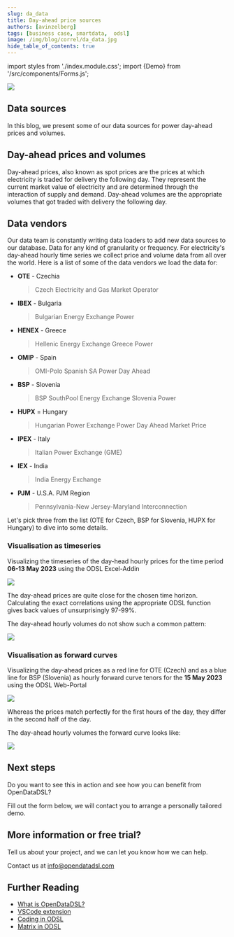 ```yaml
---
slug: da_data
title: Day-ahead price sources
authors: [avinzelberg]
tags: [business case, smartdata,  odsl]
image: /img/blog/correl/da_data.jpg
hide_table_of_contents: true
---
```

import styles from './index.module.css';
import {Demo} from '/src/components/Forms.js';

<div className="row">
  <div className="col-md">
    <img src="/img/blog/DA/da_data.jpg"/>
  </div>
  <div className="col-md">
  <h2>Data sources</h2>  
    In this blog, we present some of our data sources for power day-ahead prices and volumes.
  </div>
</div>

<!--truncate-->

## Day-ahead prices and volumes

Day-ahead prices, also known as spot prices are the prices at which electricity is traded for delivery the following day. They represent the current market value of electricity and are determined through the interaction of supply and demand. Day-ahead volumes are the appropriate volumes that got traded with delivery the following day.

## Data vendors

Our data team is constantly writing data loaders to add new data sources to our database. Data for any kind of granularity or frequency.
For electricity's day-ahead hourly time series we collect price and volume data from all over the world. Here is a list of some of the data vendors we load the data for:


* **OTE** - Czechia
  > Czech Electricity and Gas Market Operator
* **IBEX** - Bulgaria
  > Bulgarian Energy Exchange Power
* **HENEX** - Greece
  > Hellenic Energy Exchange Greece Power
* **OMIP** - Spain
  > OMI-Polo Spanish SA Power Day Ahead
* **BSP** - Slovenia
  > BSP SouthPool Energy Exchange Slovenia Power
* **HUPX** = Hungary
  > Hungarian Power Exchange Power Day Ahead Market Price
* **IPEX** - Italy
  > Italian Power Exchange (GME)
* **IEX** - India
  > India Energy Exchange
* **PJM** - U.S.A. PJM Region
  > Pennsylvania-New Jersey-Maryland Interconnection

Let's pick three from the list (OTE for Czech, BSP for Slovenia, HUPX for Hungary) to dive into some details.

### Visualisation as timeseries
Visualizing the timeseries of the day-head hourly prices for the time period **06-13 May 2023** using the ODSL Excel-Addin

<img className={styles.product_screenshot} src="/img/blog/DA/DAPrices.png" />

The day-ahead prices are quite close for the chosen time horizon. Calculating the exact correlations using the appropriate ODSL function gives back values of unsurprisingly 97-99%.

The day-ahead hourly volumes do not show such a common pattern:

<img className={styles.product_screenshot} src="/img/blog/DA/Volumes.png" />


### Visualisation as forward curves

Visualizing the day-ahead prices as a red line for OTE (Czech) and as a blue line for BSP (Slovenia) as hourly forward curve tenors for the **15 May 2023** using the ODSL Web-Portal

<img className={styles.product_screenshot} src="/img/blog/DA/Curve.png" />

Whereas the prices match perfectly for the first hours of the day, they differ in the second half of the day.

The day-ahead hourly volumes the forward curve looks like:

<img className={styles.product_screenshot} src="/img/blog/DA/Volume.png" />





## Next steps
Do you want to see this in action and see how you can benefit from OpenDataDSL?

Fill out the form below, we will contact you to arrange a personally tailored demo.

<Demo />


## More information or free trial?
Tell us about your project, and we can let you know how we can help.

Contact us at [info@opendatadsl.com](mailto:info@opendatadsl.com)

## Further Reading
* [What is OpenDataDSL?](https://doc.opendatadsl.com/docs/product/intro)
* [VSCode extension](https://doc.opendatadsl.com/docs/user/vscode)
* [Coding in ODSL](https://doc.opendatadsl.com/docs/odsl)
* [Matrix in ODSL](https://doc.opendatadsl.com/docs/odsl/variable/matrix)